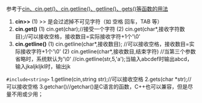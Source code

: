 参考于[cin、cin.get()、cin.getline()、getline()、gets()等函数的用法](https://www.cnblogs.com/wanghao111/archive/2009/09/05/1560822.html)

1. **cin>>**
(1) >> 是会过滤掉不可见字符（如 空格 回车，TAB 等）
2. **cin.get()**
(1) cin.get(char);//接受一个字符
(2) cin.get(char*,接收字符数目);//可以接收空格，接收数目=实际接收字符+1个'\0'
3. **cin.getline()**
(1) cin.getline(char*,接收数目);
//可以接收空格，接收数目=实际接收字符+1个'\0'
(2) cin.getline(char*,接收数目,结束字符) 
//当第三个参数省略时，系统默认为'\0' 
//cin.getline(str,5,'a');当输入abcdef时输出abcd，输入jkaljkljkl时，输出jk


`#include<string>`
1.getline(cin,string str);//可以接收空格
2.gets(char *str);//可以接收空格
3.getchar()//getchar()是C语言的函数，C++也可以兼容，但是尽量不用或少用；